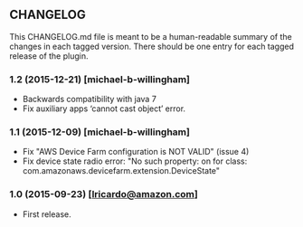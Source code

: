 CHANGELOG
---------

This CHANGELOG.md file is meant to be a human-readable summary of the changes in each
tagged version. There should be one entry for each tagged release of the plugin.

### 1.2 (2015-12-21) [michael-b-willingham]
* Backwards compatibility with java 7
* Fix auxiliary apps ‘cannot cast object’ error.

### 1.1 (2015-12-09) [michael-b-willingham]
* Fix "AWS Device Farm configuration is NOT VALID" (issue 4)
* Fix device state radio error: "No such property: on for class: com.amazonaws.devicefarm.extension.DeviceState"

### 1.0 (2015-09-23) [lricardo@amazon.com]
* First release.
